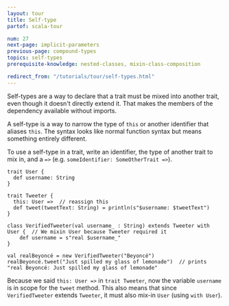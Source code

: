 ```yaml
---
layout: tour
title: Self-type
partof: scala-tour

num: 27
next-page: implicit-parameters
previous-page: compound-types
topics: self-types
prerequisite-knowledge: nested-classes, mixin-class-composition

redirect_from: "/tutorials/tour/self-types.html"
---
```

Self-types are a way to declare that a trait must be mixed into another trait, even though it doesn't directly extend it. That makes the members of the dependency available without imports.

A self-type is a way to narrow the type of `this` or another identifier that aliases `this`. The syntax looks like normal function syntax but means something entirely different.

To use a self-type in a trait, write an identifier, the type of another trait to mix in, and a `=>` (e.g. `someIdentifier: SomeOtherTrait =>`).
```tut
trait User {
  def username: String
}

trait Tweeter {
  this: User =>  // reassign this
  def tweet(tweetText: String) = println(s"$username: $tweetText")
}

class VerifiedTweeter(val username_ : String) extends Tweeter with User {  // We mixin User because Tweeter required it
	def username = s"real $username_"
}

val realBeyoncé = new VerifiedTweeter("Beyoncé")
realBeyoncé.tweet("Just spilled my glass of lemonade")  // prints "real Beyoncé: Just spilled my glass of lemonade"
```

Because we said `this: User =>` in `trait Tweeter`, now the variable `username` is in scope for the `tweet` method. This also means that since `VerifiedTweeter` extends `Tweeter`, it must also mix-in `User` (using `with User`).
